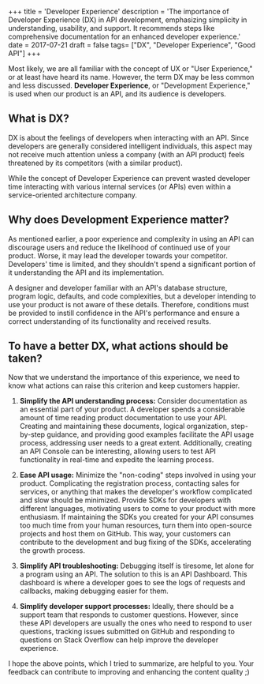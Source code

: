+++
title = 'Developer Experience'
description = 'The importance of Developer Experience (DX) in API development, emphasizing simplicity in understanding, usability, and support. It recommends steps like comprehensive documentation for an enhanced developer experience.'
date = 2017-07-21
draft = false
tags= ["DX", "Developer Experience", "Good API"]
+++

Most likely, we are all familiar with the concept of UX or "User Experience," or at least have heard its name. However, the term DX may be less common and less discussed. **Developer Experience**, or "Development Experience," is used when our product is an API, and its audience is developers.

## What is DX?
DX is about the feelings of developers when interacting with an API. Since developers are generally considered intelligent individuals, this aspect may not receive much attention unless a company (with an API product) feels threatened by its competitors (with a similar product).

While the concept of Developer Experience can prevent wasted developer time interacting with various internal services (or APIs) even within a service-oriented architecture company.

## Why does Development Experience matter?
As mentioned earlier, a poor experience and complexity in using an API can discourage users and reduce the likelihood of continued use of your product. Worse, it may lead the developer towards your competitor. Developers' time is limited, and they shouldn't spend a significant portion of it understanding the API and its implementation.

A designer and developer familiar with an API's database structure, program logic, defaults, and code complexities, but a developer intending to use your product is not aware of these details. Therefore, conditions must be provided to instill confidence in the API's performance and ensure a correct understanding of its functionality and received results.

## To have a better DX, what actions should be taken?
Now that we understand the importance of this experience, we need to know what actions can raise this criterion and keep customers happier.

1. **Simplify the API understanding process:**
   Consider documentation as an essential part of your product. A developer spends a considerable amount of time reading product documentation to use your API. Creating and maintaining these documents, logical organization, step-by-step guidance, and providing good examples facilitate the API usage process, addressing user needs to a great extent. Additionally, creating an API Console can be interesting, allowing users to test API functionality in real-time and expedite the learning process.

2. **Ease API usage:**
   Minimize the "non-coding" steps involved in using your product. Complicating the registration process, contacting sales for services, or anything that makes the developer's workflow complicated and slow should be minimized. Provide SDKs for developers with different languages, motivating users to come to your product with more enthusiasm. If maintaining the SDKs you created for your API consumes too much time from your human resources, turn them into open-source projects and host them on GitHub. This way, your customers can contribute to the development and bug fixing of the SDKs, accelerating the growth process.

3. **Simplify API troubleshooting:**
   Debugging itself is tiresome, let alone for a program using an API. The solution to this is an API Dashboard. This dashboard is where a developer goes to see the logs of requests and callbacks, making debugging easier for them.

4. **Simplify developer support processes:**
   Ideally, there should be a support team that responds to customer questions. However, since these API developers are usually the ones who need to respond to user questions, tracking issues submitted on GitHub and responding to questions on Stack Overflow can help improve the developer experience.

I hope the above points, which I tried to summarize, are helpful to you. Your feedback can contribute to improving and enhancing the content quality ;)
